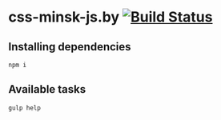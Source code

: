 # css-minsk-js.by [![Build Status](https://api.travis-ci.org/CSS-Minsk-JS/css-minsk-js.by.svg?branch=master)](https://travis-ci.org/CSS-Minsk-JS/css-minsk-js.by)

## Installing dependencies

```
npm i
```

## Available tasks

```
gulp help
```
